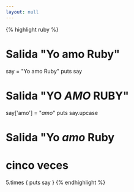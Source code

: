 ```yaml
---
layout: null
---
```


{% highlight ruby %}
# Salida "Yo amo Ruby"
say = "Yo amo Ruby"
puts say

# Salida "YO *AMO* RUBY"
say['amo'] = "*amo*"
puts say.upcase

# Salida "Yo *amo* Ruby
# cinco veces
5.times { puts say }
{% endhighlight %}
